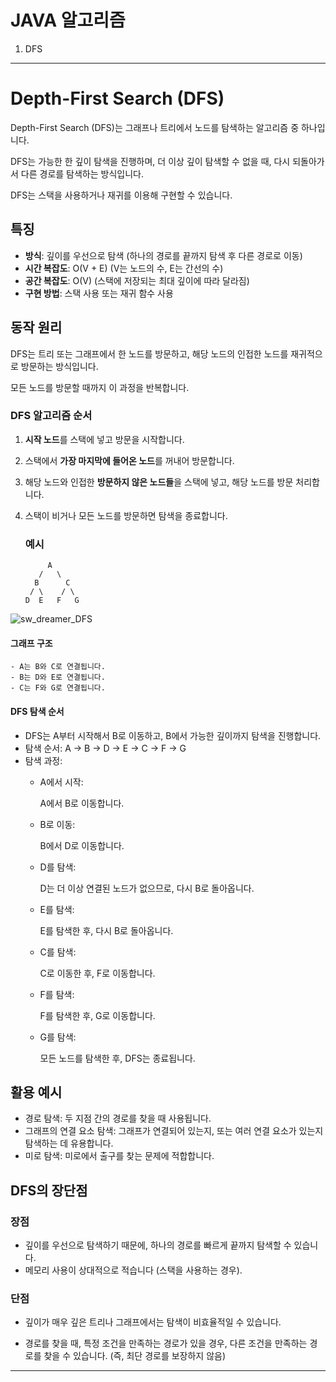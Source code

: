 # JAVA 알고리즘

1. DFS
   
<hr/>

# Depth-First Search (DFS)

Depth-First Search (DFS)는 그래프나 트리에서 노드를 탐색하는 알고리즘 중 하나입니다.

DFS는 가능한 한 깊이 탐색을 진행하며, 더 이상 깊이 탐색할 수 없을 때, 다시 되돌아가서 다른 경로를 탐색하는 방식입니다.

DFS는 스택을 사용하거나 재귀를 이용해 구현할 수 있습니다.

## 특징

- **방식**: 깊이를 우선으로 탐색 (하나의 경로를 끝까지 탐색 후 다른 경로로 이동)
- **시간 복잡도**: O(V + E) (V는 노드의 수, E는 간선의 수)
- **공간 복잡도**: O(V) (스택에 저장되는 최대 깊이에 따라 달라짐)
- **구현 방법**: 스택 사용 또는 재귀 함수 사용

## 동작 원리

DFS는 트리 또는 그래프에서 한 노드를 방문하고, 해당 노드의 인접한 노드를 재귀적으로 방문하는 방식입니다.

모든 노드를 방문할 때까지 이 과정을 반복합니다.


### DFS 알고리즘 순서

1. **시작 노드**를 스택에 넣고 방문을 시작합니다.

2. 스택에서 **가장 마지막에 들어온 노드**를 꺼내어 방문합니다.

3. 해당 노드와 인접한 **방문하지 않은 노드들**을 스택에 넣고, 해당 노드를 방문 처리합니다.

4. 스택이 비거나 모든 노드를 방문하면 탐색을 종료합니다.

   ### 예시

   ```
        A
      /   \
     B      C
    / \    / \
   D  E   F   G

   ```
![sw_dreamer_DFS](https://github.com/user-attachments/assets/065b4f11-9688-432c-b35a-8e5425acbff7)

   #### 그래프 구조
    - A는 B와 C로 연결됩니다.
    - B는 D와 E로 연결됩니다.
    - C는 F와 G로 연결됩니다.

   #### DFS 탐색 순서

   - DFS는 A부터 시작해서 B로 이동하고, B에서 가능한 깊이까지 탐색을 진행합니다.
   - 탐색 순서: A → B → D → E → C → F → G
   - 탐색 과정:
        - A에서 시작:
          
          A에서 B로 이동합니다.
          
        - B로 이동:
          
          B에서 D로 이동합니다.
          
        - D를 탐색:
          
          D는 더 이상 연결된 노드가 없으므로, 다시 B로 돌아옵니다.
          
        - E를 탐색:
          
          E를 탐색한 후, 다시 B로 돌아옵니다.
          
        - C를 탐색:
          
          C로 이동한 후, F로 이동합니다.
          
        - F를 탐색:
          
          F를 탐색한 후, G로 이동합니다.
          
        - G를 탐색:
          
          모든 노드를 탐색한 후, DFS는 종료됩니다.
    
## 활용 예시
  - 경로 탐색: 두 지점 간의 경로를 찾을 때 사용됩니다.
  - 그래프의 연결 요소 탐색: 그래프가 연결되어 있는지, 또는 여러 연결 요소가 있는지 탐색하는 데 유용합니다.
  - 미로 탐색: 미로에서 출구를 찾는 문제에 적합합니다.

## DFS의 장단점

### 장점
  - 깊이를 우선으로 탐색하기 때문에, 하나의 경로를 빠르게 끝까지 탐색할 수 있습니다.
  - 메모리 사용이 상대적으로 적습니다 (스택을 사용하는 경우).

### 단점
  - 깊이가 매우 깊은 트리나 그래프에서는 탐색이 비효율적일 수 있습니다.
    
  - 경로를 찾을 때, 특정 조건을 만족하는 경로가 있을 경우, 다른 조건을 만족하는 경로를 찾을 수 있습니다.
    (즉, 최단 경로를 보장하지 않음)

<hr/>
